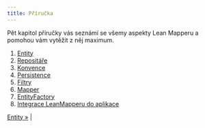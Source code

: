 ```yaml
---
title: Příručka
---
```


Pět kapitol příručky vás seznámí se všemy aspekty Lean Mapperu a pomohou vám vytěžit z něj maximum.

1. [Entity](entity/)
2. [Repositáře](repositare/)
3. [Konvence](konvence/)
4. [Persistence](persistence/)
5. [Filtry](filtry/)
6. [Mapper](mapper/)
7. [EntityFactory](entity-factory/)
8. [Integrace LeanMapperu do aplikace](integrace-do-aplikace/)

[Entity »](entity/) |
